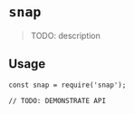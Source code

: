 # `snap`

> TODO: description

## Usage

```
const snap = require('snap');

// TODO: DEMONSTRATE API
```
